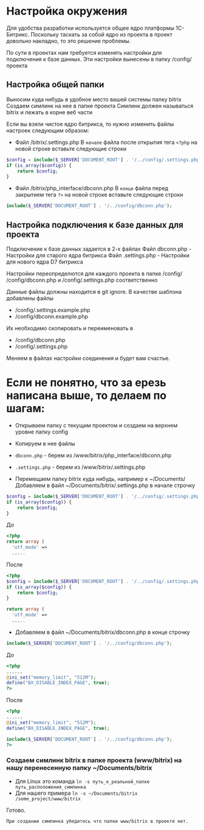 # Настройка окружения

Для удобства разработки используется общее ядро платформы 1С-Битрикс.
Поскольку таскать за собой ядро из проекта в проект довольно накладно, то это решение проблемы.

По сути в проектах нам требуется изменять настройки для подключения к базе данных.
Эти настройки вынесены в папку /config/ проекта

## Настройка общей папки
Выносим куда нибудь в удобное место вашей системы папку bitrix
Создаем симлинк на нее в папке проекта
Симлинк должен называться bitrix и лежать в корне веб части

Если вы взяли чистое ядро битрикса, то нужно изменить файлы настроек следующим образом:
* Файл /bitrix/.settings.php
В `начале` файла после открытия тега `<?php` на новой строке вставьте следующие строки

```php
$config = include($_SERVER['DOCUMENT_ROOT'] . '/../config/.settings.php');
if (is_array($config)) {
    return $config;
}
```

* Файл /bitrix/php_interface/dbconn.php
В `конце` файла перед закрытием тега `?>` на новой строке вставьте следующие строки

```php
include($_SERVER['DOCUMENT_ROOT'] . '/../config/dbconn.php');
```

## Настройка подключения к базе данных для проекта
Подключение к базе данных задается в 2-х файлах
Файл dbconn.php - Настройки для старого ядра битрикса
Файл .settings.php - Настройки для нового ядра D7 битрикса

Настройки переопределются для каждого проекта в папке /config/
/config/dbconn.php и /config/.settings.php соответственно

Данные файлы должны находится в git ignore.
В качестве шаблона добавлены файлы
* /config/.settings.example.php
* /config/dbconn.example.php

Их необходимо скопировать и переименовать в
* /config/dbconn.php
* /config/.settings.php

Меняем в файлах настройки соединения и будет вам счастье.


# Если не понятно, что за ерезь написана выше, то делаем по шагам:
* Открываем папку с текущим проектом и создаем на верхнем уровне папку config
* Копируем в нее файлы

* `dbconn.php` - берем из /www/bitrix/php_interface/dbconn.php
* `.settings.php` - берем из /www/bitrix/.settings.php

* Перемещаем папку bitrix куда нибудь, например к ~/Documents/
Добавляем в файл ~/Documents/bitrix/.settings.php в начале строчку

```php
$config = include($_SERVER['DOCUMENT_ROOT'] . '/../config/.settings.php');
if (is_array($config)) {
    return $config;
}
```

До

```php
<?php
return array (
  'utf_mode' =>
  .....

```

После

```php
<?php
$config = include($_SERVER['DOCUMENT_ROOT'] . '/../config/.settings.php');
if (is_array($config)) {
    return $config;
}

return array (
  'utf_mode' =>
  .....

```

* Добавляем в файл ~/Documents/bitrix/dbconn.php в конце строчку

```php
include($_SERVER['DOCUMENT_ROOT'] . '/../config/dbconn.php');
```

До

```php
<?php
......
@ini_set("memory_limit", "512M");
define("BX_DISABLE_INDEX_PAGE", true);
?>
```

После

```php
<?php
......
@ini_set("memory_limit", "512M");
define("BX_DISABLE_INDEX_PAGE", true);

include($_SERVER['DOCUMENT_ROOT'] . '/../config/dbconn.php');
?>
```


### Создаем симлинк bitrix в папке проекта (www/bitrix) на нашу перенесенную папку ~/Documents/bitrix

* Для Linux это команда `ln -s путь_к_реальной_папке путь_расположения_симлинка`
* Для нашего примера `ln -s ~/Documents/bitrix /some_project/www/bitrix`

 Готово.

 `При создании симлинка убедитесь что папки www/bitrix в проекте нет.`


